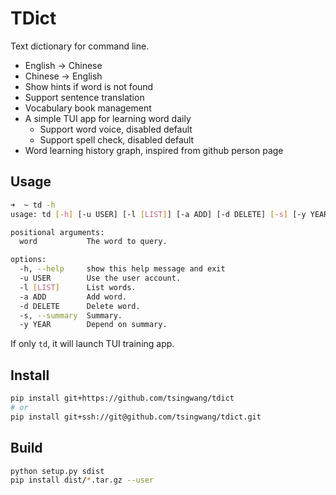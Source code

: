 # TDict

Text dictionary for command line.

- English -> Chinese
- Chinese -> English
- Show hints if word is not found
- Support sentence translation
- Vocabulary book management
- A simple TUI app for learning word daily
  - Support word voice, disabled default
  - Support spell check, disabled default
- Word learning history graph, inspired from github person page

## Usage

```sh
➜  ~ td -h
usage: td [-h] [-u USER] [-l [LIST]] [-a ADD] [-d DELETE] [-s] [-y YEAR] [word]

positional arguments:
  word           The word to query.

options:
  -h, --help     show this help message and exit
  -u USER        Use the user account.
  -l [LIST]      List words.
  -a ADD         Add word.
  -d DELETE      Delete word.
  -s, --summary  Summary.
  -y YEAR        Depend on summary.
```

If only `td`, it will launch TUI training app.

## Install

```sh
pip install git+https://github.com/tsingwang/tdict
# or
pip install git+ssh://git@github.com/tsingwang/tdict.git
```

## Build

```sh
python setup.py sdist
pip install dist/*.tar.gz --user
```
